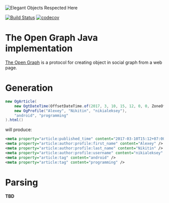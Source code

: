![Elegant Objects Respected Here](http://www.elegantobjects.org/badge.svg)

[![Build Status](https://travis-ci.org/nikialeksey/og.svg?branch=master)](https://travis-ci.org/nikialeksey/og)
[![codecov](https://codecov.io/gh/nikialeksey/og/branch/master/graph/badge.svg)](https://codecov.io/gh/nikialeksey/og)

# The Open Graph Java implementation
[The Open Graph](http://ogp.me/) is a protocol for creating object in social 
graph from a web page.

# Generation
```java
new OgArticle(
    new OgtDateTime(OffsetDateTime.of(2017, 3, 10, 15, 12, 0, 0, ZoneOffset.ofHours(7))),
    new OgProfile("Alexey", "Nikitin", "nikialeksey"),
    "android", "programming"
).html()
```
will produce:
```xml
<meta property="article:published_time" content="2017-03-10T15:12+07:00" />
<meta property="article:author:profile:first_name" content="Alexey" />
<meta property="article:author:profile:last_name" content="Nikitin" />
<meta property="article:author:profile:username" content="nikialeksey" />
<meta property="article:tag" content="android" />
<meta property="article:tag" content="programming" />
```

# Parsing
**TBD**